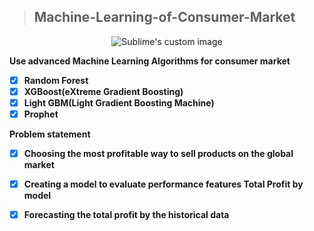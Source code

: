 >## Machine-Learning-of-Consumer-Market
<p align="center">
  <img src="https://cdn.ihs.com/www/blog/ra-global-business-527035084-post.jpg?raw=true" alt="Sublime's custom image"/>
</p>


**Use advanced Machine Learning Algorithms for consumer market**
- [x] **Random Forest**
- [x] **XGBoost(eXtreme Gradient Boosting)**
- [x] **Light GBM(Light Gradient Boosting Machine)**
- [x] **Prophet**

**Problem statement**
- [x] **Choosing the most profitable way to sell products on the global market**
- [x] **Creating a model to evaluate performance features Total Profit by model**
- [x] **Forecasting the total profit by the historical data**

